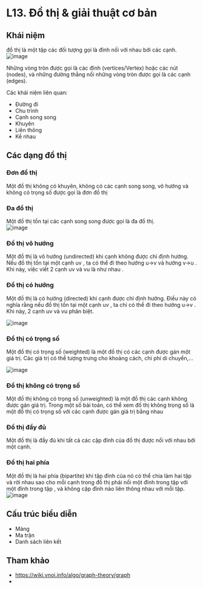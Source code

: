 
# L13. Đồ thị & giải thuật cơ bản 

## Khái niệm

đồ thị là một tập các đối tượng gọi là đỉnh nối với nhau bởi các cạnh.   
![image](https://github.com/user-attachments/assets/67991ab3-ca88-4237-ab59-fe3e3c67a6fd)

Những vòng tròn được gọi là các đỉnh (vertices/Vertex) hoặc các nút (nodes), và những đường thẳng nối những vòng tròn được gọi là các cạnh (edges).

Các khái niệm liên quan:  
- Đường đi
- Chu trình
- Cạnh song song
- Khuyên
- Liên thông
- Kề nhau
  

## Các dạng đồ thị 

### Đơn đồ thị
Một đồ thị không có khuyên, không có các cạnh song song, vô hướng và không có trọng số được gọi là đơn đồ thị

### Đa đồ thị
Một đồ thị tồn tại các cạnh song song được gọi là đa đồ thị.  
![image](https://github.com/user-attachments/assets/35575d5d-0b79-438e-8026-0e16c2d660c5)

### Đồ thị vô hướng
Một đồ thị là vô hướng (undirected) khi cạnh không được chỉ định hướng. Nếu đồ thị tồn tại một cạnh uv , ta có thể đi theo hướng u->v và hướng  v->u . Khi này, việc viết 2 cạnh uv và vu là như nhau .

### Đồ thị có hướng
Một đồ thị là có hướng (directed) khi cạnh được chỉ định hướng. Điều này có nghĩa rằng nếu đồ thị tồn tại một cạnh uv , ta chỉ có thể đi theo hướng u->v . Khi này, 2 cạnh uv và vu phân biệt.

![image](https://github.com/user-attachments/assets/641f96f7-aa0d-4400-8ffa-b982340e32d7)

### Đồ thị có trọng số
Một đồ thị có trọng số (weighted) là một đồ thị có các cạnh được gán một giá trị. Các giá trị có thể tượng trưng cho khoảng cách, chi phí di chuyển,...

![image](https://github.com/user-attachments/assets/b55a3b8d-8115-4de3-86fe-2674c50e8339)

### Đồ thị không có trọng số
Một đồ thị không có trọng số (unweighted) là một đồ thị các cạnh không được gán giá trị. Trong một số bài toán, có thể xem đồ thị không trọng số là một đồ thị có trọng số với các cạnh được gán giá trị bằng nhau 

### Đồ thị đầy đủ
Một đồ thị là đầy đủ khi tất cả các cặp đỉnh của đồ thị được nối với nhau bởi một cạnh. 

### Đồ thị hai phía
Một đồ thị là hai phía (bipartite) khi tập đỉnh của nó có thể chia làm hai tập  và  rời nhau sao cho mỗi cạnh trong đồ thị phải nối một đỉnh trong tập  với một đỉnh trong tập , và không cặp đỉnh nào liên thông nhau với mỗi tập.  
![image](https://github.com/user-attachments/assets/eeac224f-7dcf-4d98-b4c8-a75beca39842)

## Cấu trúc biểu diễn
- Mảng
- Ma trận
- Danh sách liên kết

## Tham khảo 
- https://wiki.vnoi.info/algo/graph-theory/graph
- 
